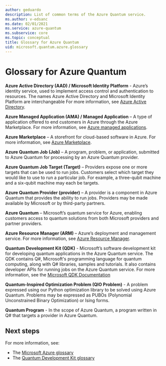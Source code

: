 ```yaml
---
author: geduardo
description: List of common terms of the Azure Quantum service.
ms.author: v-edsanc
ms.date: 02/01/2021
ms.service: azure-quantum
ms.subservice: core
ms.topic: conceptual
title: Glossary for Azure Quantum
uid: microsoft.quantum.azure.glossary
---
```


# Glossary for Azure Quantum

**Azure Active Directory (AAD) / Microsoft Identity Platform** - Azure’s identity service, used to implement access control and authentication to resources. The names Azure Active Directory and Microsoft Identity Platform are interchangeable For more information, see [Azure Active Directory](https://docs.microsoft.com/azure/active-directory/fundamentals/active-directory-whatis).

**Azure Managed Application (AMA) / Managed Application** – A type of application offered to end customers in Azure through the Azure Marketplace. For more information, see [Azure managed applications](https://docs.microsoft.com/azure/managed-applications/overview).

**Azure Marketplace** – A storefront for cloud-based software in Azure. For more information, see [Azure Marketplace](https://azuremarketplace.microsoft.com/marketplace/).

**Azure Quantum Job (Job)** – A program, problem, or application, submitted to Azure Quantum for processing by an Azure Quantum provider.

**Azure Quantum Job Target (Target)** – Providers expose one or more targets that can be used to run jobs. Customers select which target they would like to use to run a particular job. For example, a three-qubit machine and a six-qubit machine may each be targets.

**Azure Quantum Provider (provider)** – A provider is a component in Azure Quantum that provides the ability to run jobs. Providers may be made available by Microsoft or by third-party partners.

**Azure Quantum** – Microsoft’s quantum service for Azure, enabling customers access to quantum solutions from both Microsoft providers and partner providers.

**Azure Resource Manager (ARM)** – Azure’s deployment and management service. For more information, see [Azure Resource Manager](https://docs.microsoft.com/azure/azure-resource-manager/resource-group-overview).

**Quantum Development Kit (QDK)** - Microsoft’s software development kit for developing quantum applications in the Azure Quantum service. The QDK contains Q\#, Microsoft's programming language for quantum computing, along with Q\# libraries, samples and tutorials. It also contains developer APIs for running jobs on the Azure Quantum service. For more information, see the [Microsoft QDK Documentation](xref:microsoft.quantum.overview.qdk-overview)

**Quantum-Inspired Optimization Problem (QIO Problem)** - A problem expressed using our Python optimization library to be solved using Azure Quantum. Problems may be expressed as PUBOs (Polynomial Unconstrained Binary Optimization) or Ising forms.

**Quantum Program** - In the scope of Azure Quantum, a program written in Q# that targets a provider in Azure Quantum.

## Next steps

For more information, see:

- The [Microsoft Azure glossary](https://docs.microsoft.com/azure/azure-glossary-cloud-terminology)
- The [Quantum Development Kit glossary](xref:microsoft.quantum.glossary-qdk)